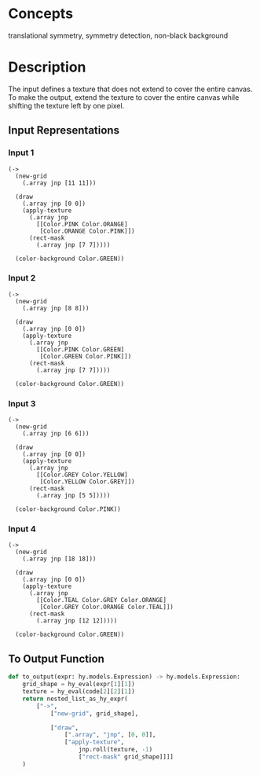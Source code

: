 # Concepts

translational symmetry, symmetry detection, non-black background

# Description

The input defines a texture that does not extend to cover the entire canvas. To make the output, extend the texture to cover the entire canvas while shifting the texture left by one pixel.

## Input Representations

### Input 1

```hy
(->
  (new-grid
    (.array jnp [11 11]))

  (draw
    (.array jnp [0 0])
    (apply-texture
      (.array jnp
        [[Color.PINK Color.ORANGE]
         [Color.ORANGE Color.PINK]])
      (rect-mask
        (.array jnp [7 7]))))

  (color-background Color.GREEN))
```

### Input 2

```hy
(->
  (new-grid
    (.array jnp [8 8]))

  (draw
    (.array jnp [0 0])
    (apply-texture
      (.array jnp
        [[Color.PINK Color.GREEN]
         [Color.GREEN Color.PINK]])
      (rect-mask
        (.array jnp [7 7]))))

  (color-background Color.GREEN))
```

### Input 3

```hy
(->
  (new-grid
    (.array jnp [6 6]))

  (draw
    (.array jnp [0 0])
    (apply-texture
      (.array jnp
        [[Color.GREY Color.YELLOW]
         [Color.YELLOW Color.GREY]])
      (rect-mask
        (.array jnp [5 5]))))

  (color-background Color.PINK))
```

### Input 4

```hy
(->
  (new-grid
    (.array jnp [18 18]))

  (draw
    (.array jnp [0 0])
    (apply-texture
      (.array jnp
        [[Color.TEAL Color.GREY Color.ORANGE]
         [Color.GREY Color.ORANGE Color.TEAL]])
      (rect-mask
        (.array jnp [12 12]))))

  (color-background Color.GREEN))
```

## To Output Function

```python
def to_output(expr: hy.models.Expression) -> hy.models.Expression:
    grid_shape = hy_eval(expr[1][1])
    texture = hy_eval(code[2][2][1])
    return nested_list_as_hy_expr(
        ["->",
            ["new-grid", grid_shape],

            ["draw",
                [".array", "jnp", [0, 0]],
                ["apply-texture",
                    jnp.roll(texture, -1)
                    ["rect-mask" grid_shape]]]]
    )
```

